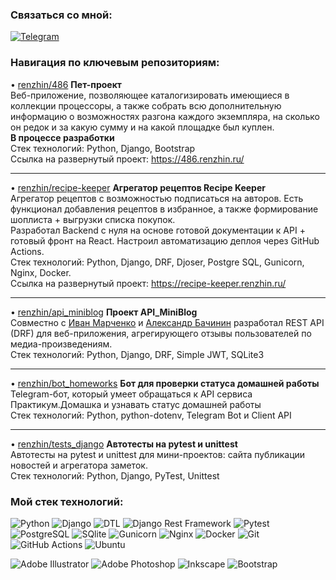 ### Связаться со мной:

[![Telegram](https://img.shields.io/badge/-Telegram-F5F5F5?style=for-the-badge&logo=telegram&logoColor=090909)](https://t.me/renzhin)

### Навигация по ключевым репозиториям:

• [renzhin/486](https://github.com/renzhin/486) <b>Пет-проект</b><br>
Веб-приложение, позволяющее каталогизировать имеющиеся в коллекции процессоры, а также собрать всю дополнительную информацию о возможностях разгона каждого экземпляра, на сколько он редок и за какую сумму и на какой площадке был куплен.<br>
<span class="color: #ff8383"><strong>В процессе разработки</strong></span><br>
Стек технологий: Python, Django, Bootstrap<br>
Ссылка на развернутый проект: https://486.renzhin.ru/
***

• [renzhin/recipe-keeper](https://github.com/renzhin/recipe-keeper) <b>Агрегатор рецептов Recipe Keeper</b><br>
Агрегатор рецептов с возможностью подписаться на авторов. Есть функционал добавления рецептов в избранное, а также формирование шоплиста + выгрузки списка покупок.<br>
Разработал Backend с нуля на основе готовой документации к API + готовый фронт на React.
Настроил автоматизацию деплоя через GitHub Actions.<br>
Стек технологий: Python, Django, DRF, Djoser, Postgre SQL, Gunicorn, Nginx, Docker.<br>
Ссылка на развернутый проект: https://recipe-keeper.renzhin.ru/ 
***

• [renzhin/api_miniblog](https://github.com/renzhin/api_miniblog) <b>Проект API_MiniBlog</b><br>
Совместно с [Иван Марченко](https://github.com/IvanMarchenko69) и [Александр Бачинин](https://github.com/WizardsNo) разработал REST API (DRF) для веб-приложения, агрегирующего отзывы пользователей по медиа-произведениям.<br>
Стек технологий: Python, Django, DRF, Simple JWT, SQLite3
***

• [renzhin/bot_homeworks](https://github.com/renzhin/bot_homeworks) <b>Бот для проверки статуса домашней работы</b><br>
Telegram-бот, который умеет обращаться к API сервиса Практикум.Домашка и узнавать статус домашней работы<br>
Стек технологий: Python, python-dotenv, Telegram Bot и Client API
***

• [renzhin/tests_django](https://github.com/renzhin/tests_django) <b>Автотесты на pytest и unittest</b><br>
Автотесты на pytest и unittest для мини-проектов: сайта публикации новостей и агрегатора заметок.<br>
Стек технологий: Python, Django, PyTest, Unittest

### Мой стек технологий:

![Python](https://img.shields.io/badge/-Python-4682B4?style=for-the-badge&logo=python&logoColor=FFFFFF)
![Django](https://img.shields.io/badge/-Django-092E20?style=for-the-badge&logo=django&logoColor=FFFFFF)
![DTL](https://img.shields.io/badge/-DTL-092E20?style=for-the-badge&logo=django&logoColor=FFFFFF)
![Django Rest Framework](https://img.shields.io/badge/-Django%20Rest%20Framework-FF0000?style=for-the-badge&logo=django&logoColor=FFFFFF)
![Pytest](https://img.shields.io/badge/-Pytest-0A9EDC?style=for-the-badge&logo=pytest&logoColor=FFFFFF)
![PostgreSQL](https://img.shields.io/badge/-PostgreSQL-4169E1?style=for-the-badge&logo=postgresql&logoColor=FFFFFF)
![SQlite](https://img.shields.io/badge/-SQlite-003B57?style=for-the-badge&logo=sqlite&logoColor=FFFFFF)
![Gunicorn](https://img.shields.io/badge/-Gunicorn-499848?style=for-the-badge&logo=Gunicorn&logoColor=FFFFFF)
![Nginx](https://img.shields.io/badge/-Nginx-009639?style=for-the-badge&logo=Nginx&logoColor=FFFFFF)
![Docker](https://img.shields.io/badge/-Docker-2496ED?style=for-the-badge&logo=docker&logoColor=FFFFFF)
![Git](https://img.shields.io/badge/-Git-F05032?style=for-the-badge&logo=Git&logoColor=FFFFFF)
![GitHub Actions](https://img.shields.io/badge/-GitHub%20Actions-2088FF?style=for-the-badge&logo=GitHub%20Actions&logoColor=FFFFFF)
![Ubuntu](https://img.shields.io/badge/-Ubuntu%20Server-E95420?style=for-the-badge&logo=Ubuntu&logoColor=FFFFFF)

![Adobe Illustrator](https://img.shields.io/badge/-Adobe%20Illustrator-FF9A00?style=for-the-badge&logo=adobeillustrator&logoColor=FFFFFF)
![Adobe Photoshop](https://img.shields.io/badge/-Adobe%20Photoshop-31A8FF?style=for-the-badge&logo=adobephotoshop&logoColor=FFFFFF)
![Inkscape](https://img.shields.io/badge/-Inkscape-000000?style=for-the-badge&logo=inkscape&logoColor=FFFFFF)
![Bootstrap](https://img.shields.io/badge/-Bootstrap-7952B3?style=for-the-badge&logo=bootstrap&logoColor=FFFFFF)



<!--
**renzhin/renzhin** is a ✨ _special_ ✨ repository because its `README.md` (this file) appears on your GitHub profile.

Here are some ideas to get you started:

- 🔭 I’m currently working on ...
- 🌱 I’m currently learning ...
- 👯 I’m looking to collaborate on ...
- 🤔 I’m looking for help with ...
- 💬 Ask me about ...
- 📫 How to reach me: ...
- 😄 Pronouns: ...
- ⚡ Fun fact: ...
-->
